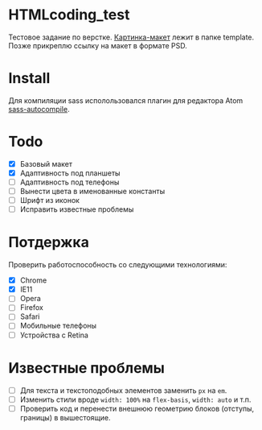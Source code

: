 # HTMLcoding_test

Тестовое задание по верстке. [Картинка-макет](https://github.com/oTkPoBeHuE/HTMLcoding_test/tree/master/template) лежит в папке template. Позже прикреплю ссылку на макет в формате PSD.

# Install
Для компиляции sass исполользовался плагин для редактора Atom [sass-autocompile](https://atom.io/packages/sass-autocompile).

# Todo

- [x] Базовый макет
- [x] Адаптивность под планшеты
- [ ] Адаптивность под телефоны
- [ ] Вынести цвета в именованные константы
- [ ] Шрифт из иконок
- [ ] Исправить известные проблемы

# Потдержка

Проверить работоспособность со следующими технологиями:

- [x] Chrome
- [x] IE11
- [ ] Opera
- [ ] Firefox
- [ ] Safari
- [ ] Мобильные телефоны
- [ ] Устройства с Retina

# Известные проблемы

- [ ] Для текста и текстоподобных элементов заменить `px` на `em`.
- [ ] Изменить стили вроде `width: 100%` на `flex-basis`, `width: auto` и т.п.
- [ ] Проверить код и перенести внешнюю геометрию блоков (отступы, границы) в вышестоящие.
